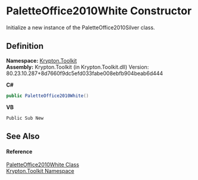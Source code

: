 # PaletteOffice2010White Constructor


Initialize a new instance of the PaletteOffice2010Silver class.



## Definition
**Namespace:** <a href="79d2eac2-21f4-54ff-7552-b20c33c30600.md">Krypton.Toolkit</a>  
**Assembly:** Krypton.Toolkit (in Krypton.Toolkit.dll) Version: 80.23.10.287+8d7660f9dc5efd033fabe008ebfb904beab6d444

**C#**
``` C#
public PaletteOffice2010White()
```
**VB**
``` VB
Public Sub New
```



## See Also


#### Reference
<a href="fe0eeebe-be87-69d8-f2af-f83146845e87.md">PaletteOffice2010White Class</a>  
<a href="79d2eac2-21f4-54ff-7552-b20c33c30600.md">Krypton.Toolkit Namespace</a>  
